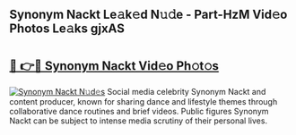 ## Synonym Nackt Le𝚊k𝚎d N𝚞𝚍e - Part-HzM Vid𝚎o Photos Le𝚊ks gjxAS

# <h2><a href="http://fb2suz.evod.top/?m=Synonym+Nackt">🔗 👉🔴 Synonym Nackt Vid𝚎o Ph𝚘t𝚘s</a></h2>

[![Synonym Nackt N𝚞d𝚎s](https://i.imgur.com/8V9OHl7.gif)](http://fb2suz.evod.top/?m=Synonym+Nackt)
Social media celebrity Synonym Nackt and content producer, known for sharing dance and lifestyle themes through collaborative dance routines and brief videos. Public figures Synonym Nackt can be subject to intense media scrutiny of their personal lives. 
